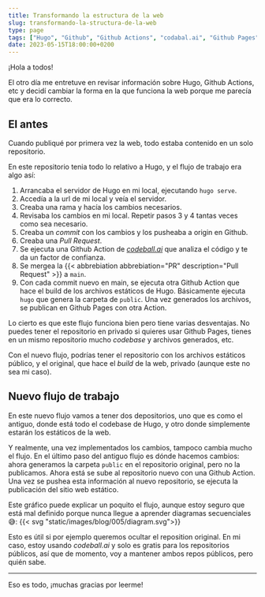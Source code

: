 ```yaml
---
title: Transformando la estructura de la web
slug: transformando-la-structura-de-la-web
type: page
tags: ["Hugo", "Github", "Github Actions", "codabal.ai", "Github Pages"]
date: 2023-05-15T18:00:00+0200
---
```


¡Hola a todos!

El otro día me entretuve en revisar información sobre Hugo, Github Actions, etc y decidí cambiar la forma en la que funciona la web porque me parecía que era lo correcto.

## El antes

Cuando publiqué por primera vez la web, todo estaba contenido en un solo repositorio.

En este repositorio tenia todo lo relativo a Hugo, y el flujo de trabajo era algo así:
1. Arrancaba el servidor de Hugo en mi local, ejecutando `hugo serve`.
2. Accedía a la url de mi local y veía el servidor.
3. Creaba una rama y hacía los cambios necesarios.
4. Revisaba los cambios en mi local. Repetir pasos 3 y 4 tantas veces como sea necesario.
5. Creaba un *commit* con los cambios y los pusheaba a origin en Github.
6. Creaba una *Pull Request*.
7. Se ejecuta una Github Action de [*codeball.ai*](https://codeball.ai) que analiza el código y te da un factor de confianza.
8. Se mergea la {{< abbrebiation abbrebiation="PR" description="Pull Request" >}} a `main`.
9. Con cada commit nuevo en main, se ejecuta otra Github Action que hace el build de los archivos estáticos de Hugo. Básicamente ejecuta `hugo` que genera la carpeta de `public`. Una vez generados los archivos, se publican en Github Pages con otra Action.
 
Lo cierto es que este flujo funciona bien pero tiene varias desventajas. No puedes tener el repositorio en privado si quieres usar Github Pages, tienes en un mismo repositorio mucho *codebase* y archivos generados, etc.

Con el nuevo flujo, podrías tener el repositorio con los archivos estáticos público, y el original, que hace el *build* de la web, privado (aunque este no sea mi caso).

## Nuevo flujo de trabajo

En este nuevo flujo vamos a tener dos depositorios, uno que es como el antiguo, donde está todo el codebase de Hugo, y otro donde simplemente estarán los estáticos de la web.

Y realmente, una vez implementados los cambios, tampoco cambia mucho el flujo. En el último paso del antiguo flujo es dónde hacemos cambios: ahora generamos la carpeta `public` en el repositorio original, pero no la publicamos. Ahora está se sube al repositorio nuevo con una Github Action. Una vez se pushea esta información al nuevo repositorio, se ejecuta la publicación del sitio web estático.

Este gráfico puede explicar un poquito el flujo, aunque estoy seguro que está mal definido porque nunca llegue a aprender diagramas secuenciales 😅: {{< svg "static/images/blog/005/diagram.svg">}}

Esto es útil si por ejemplo queremos ocultar el reposition original. En mi caso, estoy usando *codeball.ai* y solo es gratis para los repositorios públicos, así que de momento, voy a mantener ambos repos públicos, pero quién sabe.

---

Eso es todo, ¡muchas gracias por leerme!
